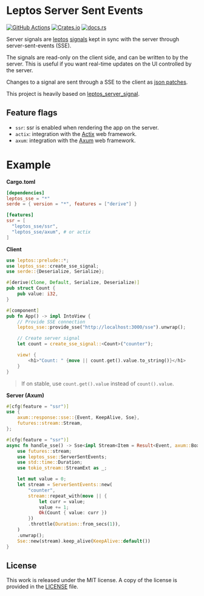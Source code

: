 # Leptos Server Sent Events

[![GitHub Actions](https://github.com/messense/leptos_sse/workflows/CI/badge.svg)](https://github.com/messense/leptos_sse/actions?query=workflow%3ACI)
[![Crates.io](https://img.shields.io/crates/v/leptos_sse.svg)](https://crates.io/crates/leptos_sse)
[![docs.rs](https://docs.rs/leptos_sse/badge.svg)](https://docs.rs/leptos_sse/)

Server signals are [leptos] [signals] kept in sync with the server through server-sent-events (SSE).

The signals are read-only on the client side, and can be written to by the server.
This is useful if you want real-time updates on the UI controlled by the server.

Changes to a signal are sent through a SSE to the client as [json patches].

[leptos]: https://crates.io/crates/leptos
[signals]: https://docs.rs/leptos/latest/leptos/struct.Signal.html
[json patches]: https://docs.rs/json-patch/latest/json_patch/struct.Patch.html

This project is heavily based on [leptos_server_signal](https://github.com/tqwewe/leptos_server_signal).

## Feature flags

- `ssr`: ssr is enabled when rendering the app on the server.
- `actix`: integration with the [Actix] web framework.
- `axum`: integration with the [Axum] web framework.

[actix]: https://crates.io/crates/actix-web
[axum]: https://crates.io/crates/axum

# Example

**Cargo.toml**

```toml
[dependencies]
leptos_sse = "*"
serde = { version = "*", features = ["derive"] }

[features]
ssr = [
  "leptos_sse/ssr",
  "leptos_sse/axum", # or actix
]
```

**Client**

```rust
use leptos::prelude::*;
use leptos_sse::create_sse_signal;
use serde::{Deserialize, Serialize};

#[derive(Clone, Default, Serialize, Deserialize)]
pub struct Count {
    pub value: i32,
}

#[component]
pub fn App() -> impl IntoView {
    // Provide SSE connection
    leptos_sse::provide_sse("http://localhost:3000/sse").unwrap();

    // Create server signal
    let count = create_sse_signal::<Count>("counter");

    view! {
        <h1>"Count: " {move || count.get().value.to_string()}</h1>
    }
}
```

> If on stable, use `count.get().value` instead of `count().value`.

**Server (Axum)**

```rust
#[cfg(feature = "ssr")]
use {
    axum::response::sse::{Event, KeepAlive, Sse},
    futures::stream::Stream,
};

#[cfg(feature = "ssr")]
async fn handle_sse() -> Sse<impl Stream<Item = Result<Event, axum::BoxError>>> {
    use futures::stream;
    use leptos_sse::ServerSentEvents;
    use std::time::Duration;
    use tokio_stream::StreamExt as _;

    let mut value = 0;
    let stream = ServerSentEvents::new(
        "counter",
        stream::repeat_with(move || {
            let curr = value;
            value += 1;
            Ok(Count { value: curr })
        })
        .throttle(Duration::from_secs(1)),
    )
    .unwrap();
    Sse::new(stream).keep_alive(KeepAlive::default())
}
```

## License

This work is released under the MIT license. A copy of the license is provided in the [LICENSE](./LICENSE) file.
